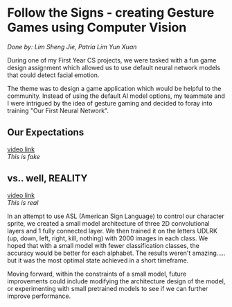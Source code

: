 # Follow the Signs - creating Gesture Games using Computer Vision
*Done by: Lim Sheng Jie, Patria Lim Yun Xuan*

During one of my First Year CS projects, we were tasked with a fun game design assignment which allowed us to use default neural network models that could detect facial emotion.

The theme was to design a game application which would be helpful to the community. Instead of using the default AI model options, my teammate and I were intrigued by the idea of gesture gaming and decided to foray into training "Our First Neural Network". 

<h2>Our Expectations</h2>

[video link](https://youtu.be/i3Sf6ZVtoys)
<br> *This is fake*

<h2>vs.. well, REALITY</h2>

[video link](https://youtu.be/i3Sf6ZVtoys)
<br> *This is real*

In an attempt to use ASL (American Sign Language) to control our character sprite, we created a small model architecture of three 2D convolutional layers and 1 fully connected layer. We then trained it on the letters UDLRK (up, down, left, right, kill, nothing) with 2000 images in each class. We hoped that with a small model with fewer classification classes, the accuracy would be better for each alphabet. The results weren't amazing..... but it was the most optimal state achieved in a short timeframe.

Moving forward, within the constraints of a small model, future improvements could include modifying the architecture design of the model, or experimenting with small pretrained models to see if we can further improve performance.
